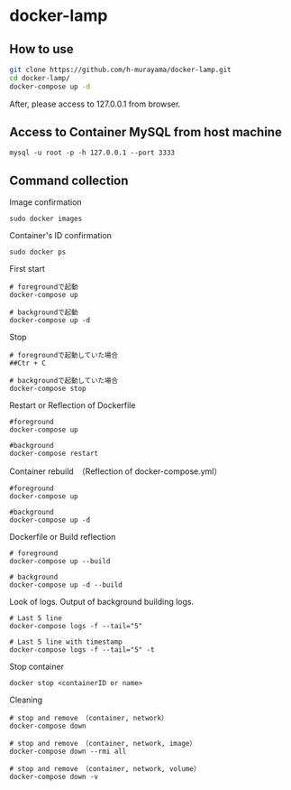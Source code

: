 # docker-lamp

## How to use

```bash
git clone https://github.com/h-murayama/docker-lamp.git
cd docker-lamp/
docker-compose up -d
```
After, please access to 127.0.0.1 from browser.

## Access to Container MySQL from host machine
```mysql
mysql -u root -p -h 127.0.0.1 --port 3333
```

## Command collection

Image confirmation
```
sudo docker images
```


Container's ID confirmation
```
sudo docker ps
```


First start 
```
# foregroundで起動
docker-compose up

# backgroundで起動
docker-compose up -d
```

Stop
```
# foregroundで起動していた場合
##Ctr + C

# backgroundで起動していた場合
docker-compose stop
```

Restart or Reflection of Dockerfile
```
#foreground
docker-compose up

#background
docker-compose restart
```

Container rebuild　（Reflection of docker-compose.yml）
```
#foreground
docker-compose up

#background
docker-compose up -d
```


Dockerfile or Build reflection
```
# foreground
docker-compose up --build

# background
docker-compose up -d --build
```

Look of logs.
Output of background building logs.
```
# Last 5 line
docker-compose logs -f --tail="5"

# Last 5 line with timestamp
docker-compose logs -f --tail="5" -t
```

Stop container
```
docker stop <containerID or name>
```

Cleaning
```
# stop and remove （container, network）
docker-compose down

# stop and remove （container, network, image）
docker-compose down --rmi all

# stop and remove （container, network, volume）
docker-compose down -v
```
